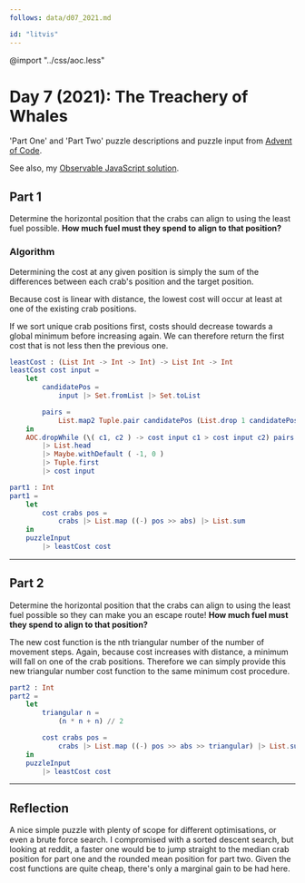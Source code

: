 ```yaml
---
follows: data/d07_2021.md

id: "litvis"
---
```


@import "../css/aoc.less"

# Day 7 (2021): The Treachery of Whales

'Part One' and 'Part Two' puzzle descriptions and puzzle input from [Advent of Code](https://adventofcode.com/2021/day/7).

See also, my [Observable JavaScript solution](https://observablehq.com/@jwolondon/advent-of-code-2021-day-7).

## Part 1

Determine the horizontal position that the crabs can align to using the least fuel possible. **How much fuel must they spend to align to that position?**

### Algorithm

Determining the cost at any given position is simply the sum of the differences between each crab's position and the target position.

Because cost is linear with distance, the lowest cost will occur at least at one of the existing crab positions.

If we sort unique crab positions first, costs should decrease towards a global minimum before increasing again. We can therefore return the first cost that is not less then the previous one.

```elm {l}
leastCost : (List Int -> Int -> Int) -> List Int -> Int
leastCost cost input =
    let
        candidatePos =
            input |> Set.fromList |> Set.toList

        pairs =
            List.map2 Tuple.pair candidatePos (List.drop 1 candidatePos)
    in
    AOC.dropWhile (\( c1, c2 ) -> cost input c1 > cost input c2) pairs
        |> List.head
        |> Maybe.withDefault ( -1, 0 )
        |> Tuple.first
        |> cost input
```

```elm {l r}
part1 : Int
part1 =
    let
        cost crabs pos =
            crabs |> List.map ((-) pos >> abs) |> List.sum
    in
    puzzleInput
        |> leastCost cost
```

---

## Part 2

Determine the horizontal position that the crabs can align to using the least fuel possible so they can make you an escape route! **How much fuel must they spend to align to that position?**

The new cost function is the nth triangular number of the number of movement steps. Again, because cost increases with distance, a minimum will fall on one of the crab positions. Therefore we can simply provide this new triangular number cost function to the same minimum cost procedure.

```elm {l r}
part2 : Int
part2 =
    let
        triangular n =
            (n * n + n) // 2

        cost crabs pos =
            crabs |> List.map ((-) pos >> abs >> triangular) |> List.sum
    in
    puzzleInput
        |> leastCost cost
```

---

## Reflection

A nice simple puzzle with plenty of scope for different optimisations, or even a brute force search. I compromised with a sorted descent search, but looking at reddit, a faster one would be to jump straight to the median crab position for part one and the rounded mean position for part two. Given the cost functions are quite cheap, there's only a marginal gain to be had here.
